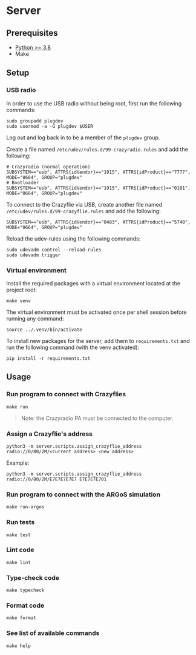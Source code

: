 # Server

## Prerequisites

- [Python >= 3.8](https://www.python.org/downloads/)
- Make

## Setup

### USB radio

In order to use the USB radio without being root, first run the following commands:
```
sudo groupadd plugdev
sudo usermod -a -G plugdev $USER
```

Log out and log back in to be a member of the `plugdev` group.

Create a file named `/etc/udev/rules.d/99-crazyradio.rules` and add the following:
```
# Crazyradio (normal operation)
SUBSYSTEM=="usb", ATTRS{idVendor}=="1915", ATTRS{idProduct}=="7777", MODE="0664", GROUP="plugdev"
# Bootloader
SUBSYSTEM=="usb", ATTRS{idVendor}=="1915", ATTRS{idProduct}=="0101", MODE="0664", GROUP="plugdev"
```

To connect to the Crazyflie via USB, create another file named `/etc/udev/rules.d/99-crazyflie.rules` and add the following:
```
SUBSYSTEM=="usb", ATTRS{idVendor}=="0483", ATTRS{idProduct}=="5740", MODE="0664", GROUP="plugdev"
```

Reload the udev-rules using the following commands:
```
sudo udevadm control --reload-rules
sudo udevadm trigger
```

### Virtual environment

Install the required packages with a virtual environment located at the project root:
```
make venv
```

The virtual environment must be activated once per shell session before running any command:
```
source ../.venv/bin/activate
```

To install new packages for the server, add them to `requirements.txt` and run the following command (with the venv activated):
```
pip install -r requirements.txt
```

## Usage

### Run program to connect with Crazyflies
```
make run
```

> Note: the Crazyradio PA must be connected to the computer.

### Assign a Crazyflie's address
```
python3 -m server.scripts.assign_crazyflie_address radio://0/80/2M/<current address> <new address>
```

Example:
```
python3 -m server.scripts.assign_crazyflie_address radio://0/80/2M/E7E7E7E7E7 E7E7E7E701
```

### Run program to connect with the ARGoS simulation
```
make run-argos
```

### Run tests
```
make test
```

### Lint code
```
make lint
```

### Type-check code
```
make typecheck
```

### Format code
```
make format
```

### See list of available commands
```
make help
```
